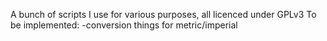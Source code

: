 A bunch of scripts I use for various purposes, all licenced under GPLv3
To be implemented:
-conversion things for metric/imperial
